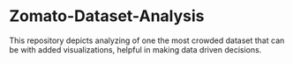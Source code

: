# Zomato-Dataset-Analysis
This repository depicts analyzing of one the most crowded dataset that can be with added visualizations, helpful in making data driven decisions.
